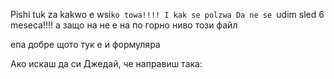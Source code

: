 Pishi tuk za kakwo e wsi`ko towa!!!!
I kak se polzwa
Da ne se `udim sled 6 meseca!!!!
а защо на не е на по горно ниво този файл

епа добре
щото тук е и формуляра

Ако искаш да си Джедай, че направиш така: